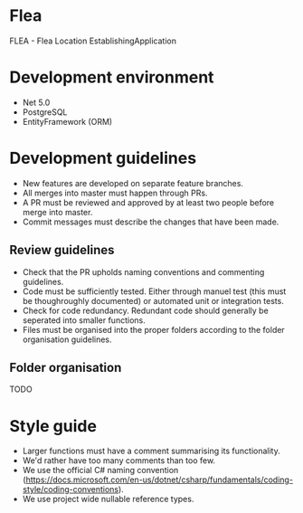 # Flea
FLEA - Flea Location EstablishingApplication

# Development environment

 - Net 5.0
 - PostgreSQL 
 - EntityFramework (ORM)

# Development guidelines

 - New features are developed on separate feature branches.
 - All merges into master must happen through PRs.
 - A PR must be reviewed and approved by at least two people before merge into master.
 - Commit messages must describe the changes that have been made.

## Review guidelines

 - Check that the PR upholds naming conventions and commenting guidelines.
 - Code must be sufficiently tested. Either through manuel test (this must be thoughroughly documented) or automated unit or integration tests.
 - Check for code redundancy. Redundant code should generally be seperated into smaller functions.
 - Files must be organised into the proper folders according to the folder organisation guidelines.

## Folder organisation

 TODO

# Style guide

 - Larger functions must have a comment summarising its functionality.
 - We'd rather have too many comments than too few.
 - We use the official C# naming convention (https://docs.microsoft.com/en-us/dotnet/csharp/fundamentals/coding-style/coding-conventions).
 - We use project wide nullable reference types. 
